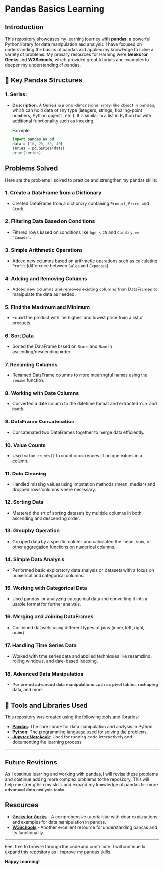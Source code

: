# Pandas Basics Learning

## Introduction

This repository showcases my learning journey with **pandas**, a powerful Python library for data manipulation and analysis. I have focused on understanding the basics of pandas and applied my knowledge to solve a variety of problems. 
My primary resources for learning were **Geeks for Geeks** and **W3Schools**, which provided great tutorials and examples to deepen my understanding of pandas.

## 🧩 Key Pandas Structures

### **1. Series**:
- **Description**: A **Series** is a one-dimensional array-like object in pandas, which can hold data of any type (integers, strings, floating-point numbers, Python objects, etc.). It is similar to a list in Python but with additional functionality such as indexing.
  
  Example:
  ```python
  import pandas as pd
  data = [10, 20, 30, 40]
  series = pd.Series(data)
  print(series)


## Problems Solved

Here are the problems I solved to practice and strengthen my pandas skills:

### 1. Create a DataFrame from a Dictionary
- Created DataFrame from a dictionary containing `Product`, `Price`, and `Stock`.

### 2. Filtering Data Based on Conditions
- Filtered rows based on conditions like `Age < 25` and `Country == 'Canada'`.

### 3. Simple Arithmetic Operations
- Added new columns based on arithmetic operations such as calculating `Profit` (difference between `Sales` and `Expenses`).
  
### 4. Adding and Removing Columns
- Added new columns and removed existing columns from DataFrames to manipulate the data as needed.

### 5. Find the Maximum and Minimum
- Found the product with the highest and lowest price from a list of products.

### 6. Sort Data
- Sorted the DataFrame based on `Score` and `Name` in ascending/descending order.

### 7. Renaming Columns
- Renamed DataFrame columns to more meaningful names using the `rename` function.

### 8. Working with Date Columns
- Converted a date column to the datetime format and extracted `Year` and `Month`.

### 9. DataFrame Concatenation
- Concatenated two DataFrames together to merge data efficiently.

### 10. Value Counts
- Used `value_counts()` to count occurrences of unique values in a column.

### 11. **Data Cleaning**
- Handled missing values using imputation methods (mean, median) and dropped rows/columns where necessary.

### 12. **Sorting Data**
- Mastered the art of sorting datasets by multiple columns in both ascending and descending order.

### 13. **Groupby Operation**
- Grouped data by a specific column and calculated the mean, sum, or other aggregation functions on numerical columns.

### 14. **Simple Data Analysis**
- Performed basic exploratory data analysis on datasets with a focus on numerical and categorical columns.

### 15. **Working with Categorical Data**
- Used pandas for analyzing categorical data and converting it into a usable format for further analysis.

### 16. **Merging and Joining DataFrames**
- Combined datasets using different types of joins (inner, left, right, outer).

### 17. **Handling Time Series Data**
- Worked with time series data and applied techniques like resampling, rolling windows, and date-based indexing.

### 18. **Advanced Data Manipulation**
- Performed advanced data manipulations such as pivot tables, reshaping data, and more.


## 🔧 Tools and Libraries Used

This repository was created using the following tools and libraries:

- **[Pandas](https://pandas.pydata.org/)**: The core library for data manipulation and analysis in Python.
- **[Python](https://www.python.org/)**: The programming language used for solving the problems.
- **[Jupyter Notebook](https://jupyter.org/)**: Used for running code interactively and documenting the learning process.

---


## Future Revisions

As I continue learning and working with pandas, I will revise these problems and continue adding more complex problems to the repository. This will help me strengthen my skills and expand my knowledge of pandas for more advanced data analysis tasks.

## Resources

- **[Geeks for Geeks](https://www.geeksforgeeks.org/)** - A comprehensive tutorial site with clear explanations and examples for data manipulation in pandas.
- **[W3Schools](https://www.w3schools.com/python/pandas/default.asp)** - Another excellent resource for understanding pandas and its functionality.
  
---

Feel free to browse through the code and contribute. I will continue to expand this repository as I improve my pandas skills.

**Happy Learning!**

